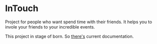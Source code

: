 # InTouch
Project for people who want spend time with their friends. 
It helps you to invole your friends to your incredible events.

This project in stage of born. 
So [there's](https://docs.google.com/document/d/1o5jG9PRF-qpikBlOQ61y1h4eN0pzf54pR2HBlbu1EVk/edit?usp=sharing) current documentation.

